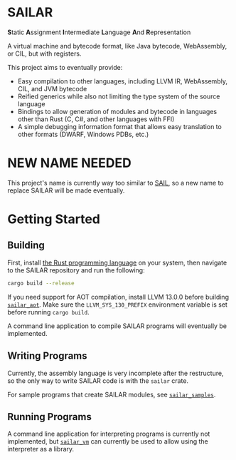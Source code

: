 # SAILAR
**S**tatic **A**ssignment **I**ntermediate **L**anguage **A**nd **R**epresentation

A virtual machine and bytecode format, like Java bytecode, WebAssembly, or CIL, but with registers.

This project aims to eventually provide:
- Easy compilation to other languages, including LLVM IR, WebAssembly, CIL, and JVM bytecode
- Reified generics while also not limiting the type system of the source language
- Bindings to allow generation of modules and bytecode in languages other than Rust (C, C#, and other languages with FFI)
- A simple debugging information format that allows easy translation to other formats (DWARF, Windows PDBs, etc.)

# NEW NAME NEEDED

This project's name is currently way too similar to [SAIL](https://github.com/rems-project/sail), so a new name to replace SAILAR
will be made eventually.

# Getting Started

## Building

First, install [the Rust programming language](https://www.rust-lang.org/tools/install) on your system, then navigate to the
SAILAR repository and run the following:

```bash
cargo build --release
```

If you need support for AOT compilation, install LLVM 13.0.0 before building [`sailar_aot`](../main/sailar_aot/). Make sure the
`LLVM_SYS_130_PREFIX` environment variable is set before running `cargo build`.

A command line application to compile SAILAR programs will eventually be implemented.

## Writing Programs

Currently, the assembly language is very incomplete after the restructure, so the only way to write SAILAR code is with the
`sailar` crate.

For sample programs that create SAILAR modules, see [`sailar_samples`](../main/sailar_samples/).

## Running Programs

A command line application for interpreting programs is currently not implemented, but [`sailar_vm`](../main/sailar_vm/) can
currently be used to allow using the interpreter as a library.
